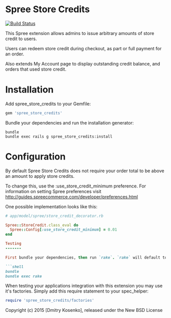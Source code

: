 Spree Store Credits
===================

[![Build
Status](https://secure.travis-ci.org/spree/spree_store_credits.png)](http://travis-ci.org/spree/spree_store_credits)


This Spree extension allows admins to issue arbitrary amounts of store credit to users.

Users can redeem store credit during checkout, as part or full payment for an order.

Also extends My Account page to display outstanding credit balance, and orders that used store credit.

Installation
============

Add spree_store_credits to your Gemfile:

```ruby
gem 'spree_store_credits'
```

Bundle your dependencies and run the installation generator:

```shell
bundle
bundle exec rails g spree_store_credits:install
```

Configuration
=============

By default Spree Store Credits does not require your order total to be above an amount to apply store credits.

To change this, use the :use_store_credit_minimum preference. For information on setting Spree preferences visit http://guides.spreecommerce.com/developer/preferences.html

One possible implementation looks like this:

```ruby
# app/model/spree/store_credit_decorator.rb

Spree::StoreCredit.class_eval do
  Spree::Config[:use_store_credit_minimum] = 0.01
end

Testing
-------

First bundle your dependencies, then run `rake`. `rake` will default to building the dummy app if it does not exist, then it will run specs. The dummy app can be regenerated by using `rake test_app`.

```shell
bundle
bundle exec rake
```

When testing your applications integration with this extension you may use it's factories.
Simply add this require statement to your spec_helper:

```ruby
require 'spree_store_credits/factories'
```

Copyright (c) 2015 [Dmitry Kosenko], released under the New BSD License
